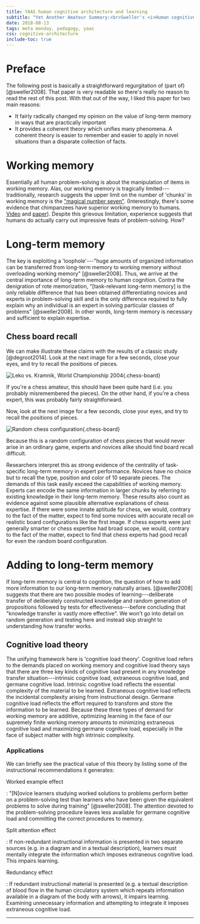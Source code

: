```yaml
---
title: YAAS human cognitive architecture and learning
subtitle: "Yet Another Amateur Summary:<br>Sweller's <i>Human cognitive architecture</i>"
date: 2018-08-13
tags: meta monday, pedagogy, yaas
css: cognitive-architecture
include-toc: true
---
```


# Preface

The following post is basically a straightforward regurgitation of (part of) [@sweller2008]. That paper is very readable so there's really no reason to read the rest of this post. With that out of the way, I liked this paper for two main reasons:

- It fairly radically changed my opinion on the value of long-term memory in ways that are practically important
- It provides a coherent theory which unifies many phenomena. A coherent theory is easier to remember and easier to apply in novel situations than a disparate collection of facts.

# Working memory

Essentially all human problem-solving is about the manipulation of items in working memory. Alas, our working memory is tragically limited---traditionally, research suggests the upper limit on the number of 'chunks' in working memory is the ["magical number seven"](https://en.wikipedia.org/wiki/The_Magical_Number_Seven,_Plus_or_Minus_Two). (Interestingly, there's some evidence that chimpanzees have superior working memory to humans. [Video](https://www.youtube.com/watch?v=nTgeLEWr614) and [paper](https://www.cell.com/current-biology/pdf/S0960-9822(07)02088-X.pdf)). Despite this grievous limitation, experience suggests that humans do actually carry out impressive feats of problem-solving. How?

# Long-term memory

The key is exploiting a 'loophole'---"huge amounts of organized information can be transferred from long-term memory to working memory without overloading working memory" [@sweller2008]. Thus, we arrive at the central importance of long-term memory to human cognition. Contra the denigration of rote memorization, "[task-relevant long-term memory] is the only reliable difference that has been obtained differentiating novices and experts in problem-solving skill and is the only difference required to fully explain why an individual is an expert in solving particular classes of problems" [@sweller2008]. In other words, long-term memory is necessary and sufficient to explain expertise.

## Chess board recall

We can make illustrate these claims with the results of a classic study [@degroot2014]. Look at the next image for a few seconds, close your eyes, and try to recall the positions of pieces.

![Leko vs. Kramnik, World Championship 2004](/images/chess-real.png){.chess-board}

If you're a chess amateur, this should have been quite hard (i.e. you probably misremembered the pieces). On the other hand, if you're a chess expert, this was probably fairly straightforward.

<!--more-->

Now, look at the next image for a few seconds, close your eyes, and try to recall the positions of pieces.

![Random chess configuration](/images/chess-fake.png){.chess-board}

Because this is a random configuration of chess pieces that would never arise in an ordinary game, experts and novices alike should find board recall difficult.

Researchers interpret this as strong evidence of the centrality of task-specific long-term memory in expert performance. Novices have no choice but to recall the type, position and color of 10 separate pieces. The demands of this task easily exceed the capabilities of working memory. Experts can encode the same information in larger chunks by referring to existing knowledge in their long-term memory. These results also count as evidence against some plausible alternative explanations of chess expertise. If there were some innate aptitude for chess, we would, contrary to the fact of the matter, expect to find some novices with accurate recall on realistic board configurations like the first image. If chess experts were just generally smarter or chess expertise had broad scope, we would, contrary to the fact of the matter, expect to find that chess experts had good recall for even the random board configuration.

# Adding to long-term memory

If long-term memory is central to cognition, the question of how to add more information to our long-term memory naturally arises. [@sweller2008] suggests that there are two possible modes of learning---deliberate transfer of deliberately constructed knowledge and random generation of propositions followed by tests for effectiveness---before concluding that "knowledge transfer is vastly more effective". We won't go into detail on random generation and testing here and instead skip straight to understanding how transfer works.

## Cognitive load theory

The unifying framework here is 'cognitive load theory'. Cognitive load refers to the demands placed on working memory and cognitive load theory says that there are three key kinds of cognitive load present in any knowledge transfer situation---intrinsic cognitive load, extraneous cognitive load, and germane cognitive load. Intrinsic cognitive load reflects the essential complexity of the material to be learned. Extraneous cognitive load reflects the incidental complexity arising from instructional design. Germane cognitive load reflects the effort required to transform and store the information to be learned. Because these three types of demand for working memory are additive, optimizing learning in the face of our supremely finite working memory amounts to minimizing extraneous cognitive load and maximizing germane cognitive load, especially in the face of subject matter with high intrinsic complexity.

### Applications

We can briefly see the practical value of this theory by listing some of the instructional recommendations it generates:

Worked example effect

:   "[N]ovice learners studying worked solutions to problems perform better on a problem-solving test than learners who have been given the equivalent problems to solve during training" [@sweller2008]. The attention devoted to the problem-solving procedure leaves less available for germane cognitive load and committing the correct procedures to memory.

Split attention effect

:   If non-redundant instructional information is presented in two separate sources (e.g. in a diagram and in a textual description), learners must mentally integrate the information which imposes extraneous cognitive load. This impairs learning.

Redundancy effect

:   If redundant instructional material is presented (e.g. a textual description of blood flow in the human circulatory system which repeats information available in a diagram of the body with arrows), it impairs learning. Examining unnecessary information and attempting to integrate it imposes extraneous cognitive load.

<hr class="references">
